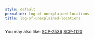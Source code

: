 ```yaml
---
style: default
permalink: log-of-unexplained-locations
title: log-of-unexplained-locations
---
```

You may also like:
[SCP-2536](http://scp-wiki.net/scp-2536)
[SCP-1120](http://scp-wiki.net/scp-1120)